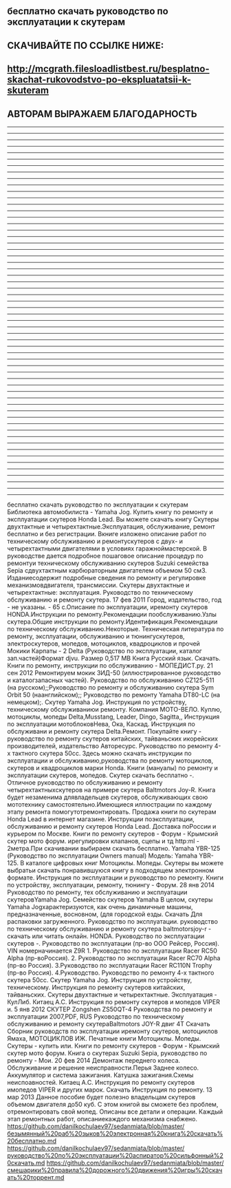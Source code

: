 бесплатно скачать руководство по эксплуатации к скутерам
--------------------------------------------------
СКАЧИВАЙТЕ ПО ССЫЛКЕ НИЖЕ:
--------------------------------------------------
http://mcgrath.filesloadlistbest.ru/besplatno-skachat-rukovodstvo-po-ekspluatatsii-k-skuteram
--------------------------------------------------
АВТОРАМ ВЫРАЖАЕМ БЛАГОДАРНОСТЬ
--------------------------------------------------
--------------------------------------------------
--------------------------------------------------
--------------------------------------------------
--------------------------------------------------
--------------------------------------------------
--------------------------------------------------
--------------------------------------------------
--------------------------------------------------
--------------------------------------------------
--------------------------------------------------
--------------------------------------------------
--------------------------------------------------
--------------------------------------------------
--------------------------------------------------
--------------------------------------------------
--------------------------------------------------
--------------------------------------------------
--------------------------------------------------
--------------------------------------------------
--------------------------------------------------
--------------------------------------------------
--------------------------------------------------
--------------------------------------------------
--------------------------------------------------
--------------------------------------------------
--------------------------------------------------
--------------------------------------------------
--------------------------------------------------
--------------------------------------------------
--------------------------------------------------
--------------------------------------------------
--------------------------------------------------
--------------------------------------------------
--------------------------------------------------
--------------------------------------------------
--------------------------------------------------
--------------------------------------------------
--------------------------------------------------
--------------------------------------------------
--------------------------------------------------
--------------------------------------------------
--------------------------------------------------
--------------------------------------------------
--------------------------------------------------
--------------------------------------------------
--------------------------------------------------
--------------------------------------------------
--------------------------------------------------
--------------------------------------------------
--------------------------------------------------
--------------------------------------------------
--------------------------------------------------
--------------------------------------------------
--------------------------------------------------
--------------------------------------------------
--------------------------------------------------
--------------------------------------------------
--------------------------------------------------
бесплатно скачать руководство по эксплуатации к скутерам Библиотека автомобилиста - Yamaha Jog. Купить книгу по ремонту и эксплуатации скутеров Honda Lead. Вы можете скачать книгу Скутеры двухтактные и четырехтактные.Эксплуатация, обслуживание, ремонт бесплатно и без регистрации.  Вкниге изложено описание работ по техническому обслуживанию и ремонтускутеров с двух- и четырехтактными двигателями в условиях гаражноймастерской. В руководстве дается подробное пошаговое описание процедур по ремонтуи техническому обслуживанию скутеров Suzuki семейства Sepia сдвухтактным карбюраторным двигателем объемом 50 см3. Изданиесодержит подробные сведения по ремонту и регулировке механизмовдвигателя, трансмиссии. Скутеры двухтактные и четырехтактные: эксплуатация. Руководство по техническому обслуживанию и ремонту скутера. 17 фев 2011  Город, издательство, год - не указаны. - 65 с.Описание по эксплуатации, иремонту скутеров HONDA.Инструкции по ремонту.Рекомендации пообслуживанию.Узлы скутера.Общие инструкции по ремонту.Идентификация.Рекомендации по техническому обслуживанию.Некоторые. Техническая литература по ремонту, эксплуатации, обслуживанию и тюнингускутеров, электроскутеров, мопедов, мотоциклов, квадроциклов и прочей Мокики Карпаты - 2 Delta (Руководство по эксплуатации, каталог зап.частей)Формат djvu. Размер 0,517 MB Книга Русский язык. Скачать. Книги по ремонту, инструкции по обслуживанию - МОПЕДИСТ.ру. 21 сен 2012  Ремонтируем мокик ЗИД-50 (иллюстрированное руководство и каталогзапасных частей).  Руководство по обслуживанию CZ125-511 (на русском);;Руководство по ремонту и обслуживанию скутера Sym Orbit 50 (наанглийском);; Руководство по ремонту Yamaha DT80-LC (на немецком);. Скутер Yamaha Jog. Инструкция по устройству, техническому обслуживаниюи ремонту. Компания МОТО-ВЕЛО. Куплю, мотоциклы, мопеды  Delta,Musstang, Leader, Dingo, Sagitta,, Инструкция по эксплуатации мотоблоковНева, Ока, Каскад. Инструкция по обслуживани и ремонту скутера Delta.Ремонт. Покупайте книгу - руководство по ремонту скутеров китайских, тайваньских икорейских производителей, издательство Авторесурс. Руководство по ремонту 4-х тактного скутера 50сс. Здесь можно скачать инструкции по эксплуатации и обслуживанию,руководства по ремонту мотоциклов, скутеров и квадроциклов марки Honda.
Книги (мануалы) по ремонту и эксплуатации скутеров, мопедов. Скутер скачать бесплатно -. Отличное руководство по обслуживанию и ремонту четырехтактныхскутеров на примере скутера Baltmotors Joy-R. Книга будет незаменима длявладельцев скутеров, обслуживающих свою мототехнику самостоятельно.Имеющиеся иллюстрации по каждому этапу ремонта помогутотремонтировать. Продажа книги по скутерам Honda Lead в интернет магазине. Инструкции поэксплуатации, обслуживанию и ремонту скутеров Honda Lead. Доставка поРоссии и курьером по Москве. Книги по ремонту скутеров - Форум - Крымский скутер мото форум.  ирегулировки клапанов, сцепы и тд http:ml - 2метра.При скачивании выбираем скачать бесплатно.  Yamaha YBR-125 (Руководство по эксплуатации  Owners manual) Модель: Yamaha YBR-125. В каталоге цифровых книг Мотоциклы. Мопеды. Скутеры вы можете выбратьи скачать понравившуюся книгу в подходящем электронном формате. Инструкция по эксплуатации и руководство по ремонту. Книги по устройству, эксплуатации, ремонту, тюнингу - Форум. 28 янв 2014  Руководство по ремонту, тех обслуживанию и эксплуатации скутеровYamaha Jog. Семейство скутеров Yamaha  В целом, скутеры Yamaha Jogхарактеризуются, как очень динамичные машины, предназначенные, восновном, (для городской езды. Скачать Для распаковки загруженного. Руководство по эксплуатации. руководство по техническому обслуживанию и ремонту скутера baltmotorsjoy-r - скачать или читать онлайн. HONDA. Руководство по эксплуатации скутеров -. Руководство по эксплуатации (пр-во ООО Рейсер, Россия). VIN номерначинается Z9R 1. Руководство по эксплуатации Racer RC50 Alpha (пр-воРоссия). 2. Руководство по эксплуатации Racer RC70 Alpha (пр-во Россия). 3.Руководство по эксплуатации Racer RC110N Trophy (пр-во Россия). 4.Руководство. Руководство по ремонту 4-х тактного скутера 50сс.
Скутер Yamaha Jog. Инструкция по устройству, техническому. Инструкция по ремонту скутеров китайских, тайваньских. Скутеры двухтактные и четырехтактные. Эксплуатация  - КулЛиб. Китаец А.С. Инструкция по ремонту скутеров и мопедов VIPER и. 5 янв 2012  СКУТЕР Zongshen ZS50QT-4  Руководства по ремонту и эксплуатации 2007,PDF, RUS  Руководство по техническому обслуживанию и ремонту скутераBaltmotors JOY-R двиг 4Т  Скачать Сборник руководств по эксплуатации иремонту скутеров, мотоциклов Ямаха, МОТОЦИКЛОВ ИЖ. Печатные книги Мотоциклы. Мопеды. Скутеры - купить или. Книги по ремонту скутеров - Форум - Крымский скутер мото форум. Книга о скутерах Suzuki Sepia, руководство по ремонту - Мои. 20 фев 2014  Демонтаж переднего колеса. Обслуживание и решение неисправности.Перья Заднее колесо. Аккумулятор и система зажигания. Катушка зажигания.Схемы неиспоавностей. Китаец А.С. Инструкция по ремонту скутеров имопедов VIPER и других марок. Скачать Инструкция по ремонту. 13 мар 2013  Данное пособие будет полезно владельцам скутеров объемом двигателя до50 куб. С этом книгой вы сможете без проблем, отремонтировать свой мопед. Описаны все детали и операции. Каждый этап ремонтных работ, описаниекаждого механизма снабжено.
https://github.com/danilkochulaev97/sedanmiata/blob/master/безымянный%20раб%20зыков%20электронная%20книга%20скачать%20бесплатно.md
https://github.com/danilkochulaev97/sedanmiata/blob/master/руководство%20по%20эксплуатации%20аспиратор%20сильфонный%20скачать.md
https://github.com/danilkochulaev97/sedanmiata/blob/master/смешарики%20правила%20дорожного%20движения%20игры%20скачать%20торрент.md